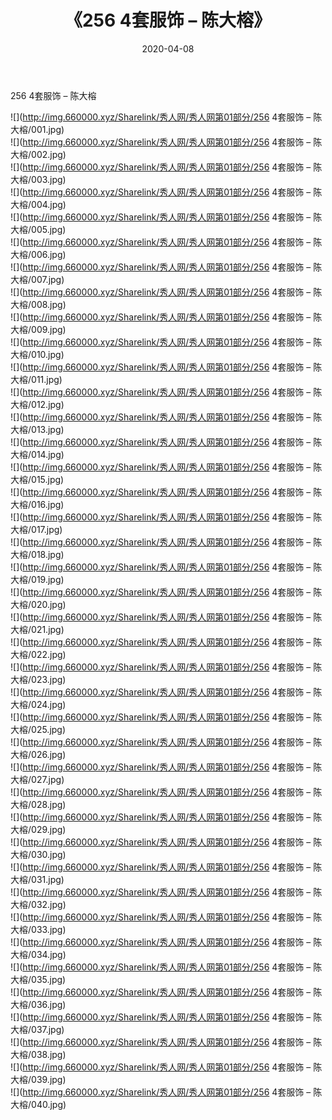 ﻿---
layout: post
title:  《256 4套服饰 – 陈大榕》
date:   2020-04-08
img: http://img.660000.xyz/Sharelink/秀人网/秀人网第01部分/256 4套服饰 – 陈大榕/000.jpg
categories: [美女, 清纯, 唯美]
---

256 4套服饰 – 陈大榕

  ![](http://img.660000.xyz/Sharelink/秀人网/秀人网第01部分/256 4套服饰 – 陈大榕/001.jpg) <br> ![](http://img.660000.xyz/Sharelink/秀人网/秀人网第01部分/256 4套服饰 – 陈大榕/002.jpg) <br> ![](http://img.660000.xyz/Sharelink/秀人网/秀人网第01部分/256 4套服饰 – 陈大榕/003.jpg) <br> ![](http://img.660000.xyz/Sharelink/秀人网/秀人网第01部分/256 4套服饰 – 陈大榕/004.jpg) <br> ![](http://img.660000.xyz/Sharelink/秀人网/秀人网第01部分/256 4套服饰 – 陈大榕/005.jpg) <br> ![](http://img.660000.xyz/Sharelink/秀人网/秀人网第01部分/256 4套服饰 – 陈大榕/006.jpg) <br> ![](http://img.660000.xyz/Sharelink/秀人网/秀人网第01部分/256 4套服饰 – 陈大榕/007.jpg) <br> ![](http://img.660000.xyz/Sharelink/秀人网/秀人网第01部分/256 4套服饰 – 陈大榕/008.jpg) <br> ![](http://img.660000.xyz/Sharelink/秀人网/秀人网第01部分/256 4套服饰 – 陈大榕/009.jpg) <br> ![](http://img.660000.xyz/Sharelink/秀人网/秀人网第01部分/256 4套服饰 – 陈大榕/010.jpg) <br> ![](http://img.660000.xyz/Sharelink/秀人网/秀人网第01部分/256 4套服饰 – 陈大榕/011.jpg) <br> ![](http://img.660000.xyz/Sharelink/秀人网/秀人网第01部分/256 4套服饰 – 陈大榕/012.jpg) <br> ![](http://img.660000.xyz/Sharelink/秀人网/秀人网第01部分/256 4套服饰 – 陈大榕/013.jpg) <br> ![](http://img.660000.xyz/Sharelink/秀人网/秀人网第01部分/256 4套服饰 – 陈大榕/014.jpg) <br> ![](http://img.660000.xyz/Sharelink/秀人网/秀人网第01部分/256 4套服饰 – 陈大榕/015.jpg) <br> ![](http://img.660000.xyz/Sharelink/秀人网/秀人网第01部分/256 4套服饰 – 陈大榕/016.jpg) <br> ![](http://img.660000.xyz/Sharelink/秀人网/秀人网第01部分/256 4套服饰 – 陈大榕/017.jpg) <br> ![](http://img.660000.xyz/Sharelink/秀人网/秀人网第01部分/256 4套服饰 – 陈大榕/018.jpg) <br> ![](http://img.660000.xyz/Sharelink/秀人网/秀人网第01部分/256 4套服饰 – 陈大榕/019.jpg) <br> ![](http://img.660000.xyz/Sharelink/秀人网/秀人网第01部分/256 4套服饰 – 陈大榕/020.jpg) <br> ![](http://img.660000.xyz/Sharelink/秀人网/秀人网第01部分/256 4套服饰 – 陈大榕/021.jpg) <br> ![](http://img.660000.xyz/Sharelink/秀人网/秀人网第01部分/256 4套服饰 – 陈大榕/022.jpg) <br> ![](http://img.660000.xyz/Sharelink/秀人网/秀人网第01部分/256 4套服饰 – 陈大榕/023.jpg) <br> ![](http://img.660000.xyz/Sharelink/秀人网/秀人网第01部分/256 4套服饰 – 陈大榕/024.jpg) <br> ![](http://img.660000.xyz/Sharelink/秀人网/秀人网第01部分/256 4套服饰 – 陈大榕/025.jpg) <br> ![](http://img.660000.xyz/Sharelink/秀人网/秀人网第01部分/256 4套服饰 – 陈大榕/026.jpg) <br> ![](http://img.660000.xyz/Sharelink/秀人网/秀人网第01部分/256 4套服饰 – 陈大榕/027.jpg) <br> ![](http://img.660000.xyz/Sharelink/秀人网/秀人网第01部分/256 4套服饰 – 陈大榕/028.jpg) <br> ![](http://img.660000.xyz/Sharelink/秀人网/秀人网第01部分/256 4套服饰 – 陈大榕/029.jpg) <br> ![](http://img.660000.xyz/Sharelink/秀人网/秀人网第01部分/256 4套服饰 – 陈大榕/030.jpg) <br> ![](http://img.660000.xyz/Sharelink/秀人网/秀人网第01部分/256 4套服饰 – 陈大榕/031.jpg) <br> ![](http://img.660000.xyz/Sharelink/秀人网/秀人网第01部分/256 4套服饰 – 陈大榕/032.jpg) <br> ![](http://img.660000.xyz/Sharelink/秀人网/秀人网第01部分/256 4套服饰 – 陈大榕/033.jpg) <br> ![](http://img.660000.xyz/Sharelink/秀人网/秀人网第01部分/256 4套服饰 – 陈大榕/034.jpg) <br> ![](http://img.660000.xyz/Sharelink/秀人网/秀人网第01部分/256 4套服饰 – 陈大榕/035.jpg) <br> ![](http://img.660000.xyz/Sharelink/秀人网/秀人网第01部分/256 4套服饰 – 陈大榕/036.jpg) <br> ![](http://img.660000.xyz/Sharelink/秀人网/秀人网第01部分/256 4套服饰 – 陈大榕/037.jpg) <br> ![](http://img.660000.xyz/Sharelink/秀人网/秀人网第01部分/256 4套服饰 – 陈大榕/038.jpg) <br> ![](http://img.660000.xyz/Sharelink/秀人网/秀人网第01部分/256 4套服饰 – 陈大榕/039.jpg) <br> ![](http://img.660000.xyz/Sharelink/秀人网/秀人网第01部分/256 4套服饰 – 陈大榕/040.jpg) <br>